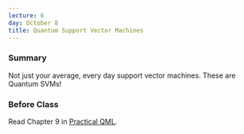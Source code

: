 ```yaml
---
lecture: 6
day: October 8
title: Quantum Support Vector Machines
---
```


### Summary
Not just your average, every day support vector machines. These are Quantum SVMs!

### Before Class
Read Chapter 9 in [Practical QML](https://www.packtpub.com/product/a-practical-guide-to-quantum-machine-learning-and-quantum-optimization/9781804613832).

